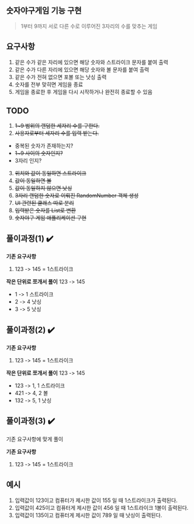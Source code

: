 ## 숫자야구게임 기능 구현
> 1부터 9까지 서로 다른 수로 이루어진 3자리의 수를 맞추는 게임

## 요구사항
1. 같은 수가 같은 자리에 있으면 해당 숫자와 스트라이크 문자를 붙여 출력 
2. 같은 수가 다른 자리에 있으면 해당 숫자와 볼 문자를 붙여 출력
3. 같은 수가 전혀 없으면 포볼 또는 낫싱 출력
4. 숫자를 전부 맞히면 게임을 종료
5. 게임을 종료한 후 게임을 다시 시작하거나 완전히 종료할 수 있음

## TODO 
1. ~~1~9 범위의 랜덤한 세자리 수를 구한다.~~
2. ~~사용자로부터 세자리 수를 입력 받는다.~~
  - 중복된 숫자가 존재하는지?
  - ~~1~9 사이의 숫자인지?~~
  - 3자리 인지?
3. ~~위치와 값이 동일하면 스트라이크~~
4. ~~값이 동일하면 볼~~
5. ~~값이 동일하지 않으면 낫싱~~
6. ~~3자리 랜덤한 숫자로 이뤄진 RandomNumber 객체 생성~~
7. ~~UI 관련된 클래스 따로 분리~~
8. ~~입력받은 숫자를 List<Integer>로 변환~~
9. ~~숫자야구 게임 애플리케이션 구현~~

## 풀이과정(1) ✔️

**기존 요구사항**
1. 123 -> 145 = 1스트라이크

**작은 단위로 쪼개서 풀이**
123 -> 145
  - 1 -> 1 스트라이크
  - 2 -> 4 낫싱
  - 3 -> 5 낫싱


## 풀이과정(2) ✔️

**기존 요구사항**
1. 123 -> 145 = 1스트라이크

**작은 단위로 쪼개서 풀이**
123 -> 145
  - 123 -> 1, 1 스트라이크
  - 421 -> 4, 2 볼 
  - 132 -> 5, 1 낫싱

## 풀이과정(3) ✔️
기존 요구사항에 맞게 풀이

**기존 요구사항**
1. 123 -> 145 = 1스트라이크




## 예시
1. 입력값이 123이고 컴퓨터가 제시한 값이 155 일 때 1스트라이크가 출력된다.
2. 입력값이 425이고 컴퓨터게 제시한 값이 456 일 때 1스트라이크 1볼이 출력된다.
3. 입력값이 135이고 컴퓨터게 제시한 값이 789 일 때 낫싱이 출력된다.
